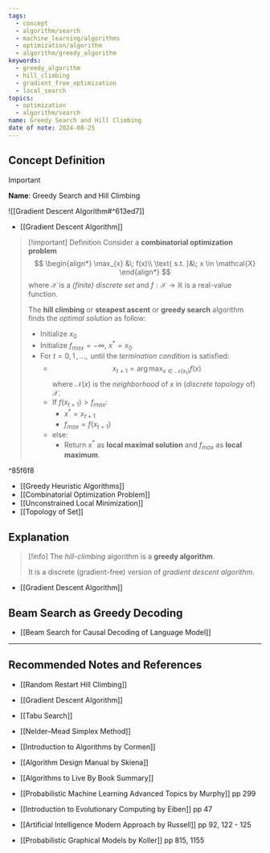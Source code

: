 ```yaml
---
tags:
  - concept
  - algorithm/search
  - machine_learning/algorithms
  - optimization/algorithm
  - algorithm/greedy_algorithm
keywords:
  - greedy_algorithm
  - hill_climbing
  - gradient_free_optimization
  - local_search
topics:
  - optimization
  - algorithm/search
name: Greedy Search and Hill Climbing
date of note: 2024-08-25
---
```


## Concept Definition

>[!important]
>**Name**: Greedy Search and Hill Climbing

![[Gradient Descent Algorithm#^613ed7]]

- [[Gradient Descent Algorithm]]

>[!important] Definition
>Consider a **combinatorial optimization problem**
>$$
>\begin{align*}
> \max_{x} &\; f(x)\\
> \text{ s.t. }&\; x \in \mathcal{X}
>\end{align*} 
>$$
>where $\mathcal{X}$ is a *(finite) discrete set* and $f: \mathcal{X} \to \mathbb{R}$ is a real-value function. 
>
>The **hill climbing** or **steapest ascent** or **greedy search** algorithm finds the *optimal solution* as follow:
>- Initialize $x_{0}$
>- Initialize $f_{max} = -\infty$, $x^{*}= x_{0}$
>- For $t=0,\,1\,{,}\ldots{,}\,$ until the *termination condition* is satisfied:
>	- $$x_{t+1} = \arg\max_{x \in \mathcal{N}(x_{t})}f(x)$$ where $\mathcal{N}(x)$ is the *neighborhood* of $x$ in (*discrete topology* of) $\mathcal{X}$.
>	- If $f(x_{t+1}) > f_{max}$:
>		- $x^{*} = x_{t+1}$
>		- $f_{max} = f(x_{t+1})$
>	- else:
>		- Return $x^{*}$ as **local maximal solution** and $f_{max}$ as **local maximum**.
>	



^85f6f8

- [[Greedy Heuristic Algorithms]]
- [[Combinatorial Optimization Problem]]
- [[Unconstrained Local Minimization]]
- [[Topology of Set]]


## Explanation

>[!info]
>The *hill-climbing* algorithm is a **greedy algorithm**. 
>
>It is a discrete (gradient-free) version of *gradient descent algorithm*.

- [[Gradient Descent Algorithm]]


## Beam Search as Greedy Decoding

- [[Beam Search for Causal Decoding of Language Model]]


-----------
##  Recommended Notes and References


- [[Random Restart Hill Climbing]]
- [[Gradient Descent Algorithm]]

- [[Tabu Search]]
- [[Nelder–Mead Simplex Method]]

- [[Introduction to Algorithms by Cormen]]
- [[Algorithm Design Manual by Skiena]]
- [[Algorithms to Live By Book Summary]]

- [[Probabilistic Machine Learning Advanced Topics by Murphy]] pp 299
- [[Introduction to Evolutionary Computing by Eiben]] pp 47
- [[Artificial Intelligence Modern Approach by Russell]] pp 92, 122 - 125
- [[Probabilistic Graphical Models by Koller]] pp 815, 1155